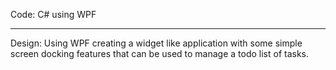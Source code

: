 Code: C# using WPF

---

Design: Using WPF creating a widget like application with some simple screen docking features that can be used to manage a todo list of tasks.